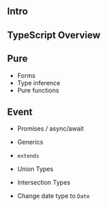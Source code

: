 ## Intro

## TypeScript Overview

## Pure
- Forms
- Type inference
- Pure functions

## Event
- Promises / async/await
- Generics
- `extends`
- Union Types
- Intersection Types

- Change date type to `Date`
